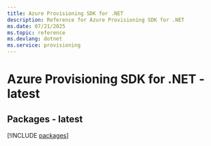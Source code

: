 ```yaml
---
title: Azure Provisioning SDK for .NET
description: Reference for Azure Provisioning SDK for .NET
ms.date: 07/21/2025
ms.topic: reference
ms.devlang: dotnet
ms.service: provisioning
---
```

# Azure Provisioning SDK for .NET - latest
## Packages - latest
[!INCLUDE [packages](provisioning-index.md)]